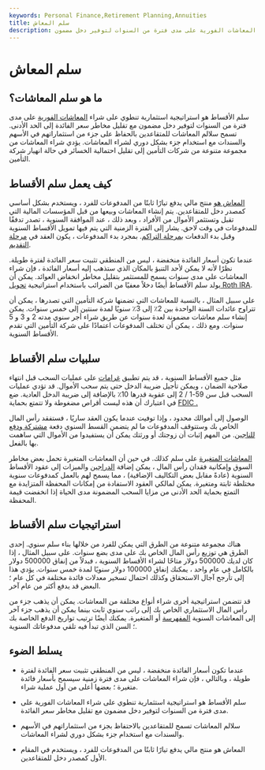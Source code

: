 ```yaml
---
keywords: Personal Finance,Retirement Planning,Annuities
title: سلم المعاش
description: سلم الأقساط هو استراتيجية استثمار تنطوي على شراء المعاشات الفورية على مدى فترة من السنوات لتوفير دخل مضمون.
---
```


# سلم المعاش
## ما هو سلم المعاشات؟

سلم الأقساط هو استراتيجية استثمارية تنطوي على شراء [المعاشات الفورية](/immediatepaymentannuity) على مدى فترة من السنوات لتوفير دخل مضمون مع تقليل مخاطر سعر الفائدة إلى الحد الأدنى. تسمح سلالم المعاشات للمتقاعدين بالحفاظ على جزء من استثماراتهم في الأسهم والسندات مع استخدام جزء بشكل دوري لشراء المعاشات. يؤدي شراء المعاشات من مجموعة متنوعة من شركات التأمين إلى تقليل احتمالية الخسائر في حالة انهيار شركة التأمين.

## كيف يعمل سلم الأقساط

[المعاش هو](/annuity) منتج مالي يدفع تيارًا ثابتًا من المدفوعات للفرد ، ويستخدم بشكل أساسي كمصدر دخل للمتقاعدين. يتم إنشاء المعاشات وبيعها من قبل المؤسسات المالية التي تقبل وتستثمر الأموال من الأفراد ، وبعد ذلك ، عند الموافقة السنوية ، تصدر تدفقًا للمدفوعات في وقت لاحق. يشار إلى الفترة الزمنية التي يتم فيها تمويل الأقساط السنوية وقبل بدء الدفعات [بمرحلة التراكم](/accumulationphase). بمجرد بدء المدفوعات ، يكون العقد في [مرحلة التقديم](/annuitizationphase).

عندما تكون أسعار الفائدة منخفضة ، ليس من المنطقي تثبيت سعر الفائدة لفترة طويلة. نظرًا لأنه لا يمكن لأحد التنبؤ بالمكان الذي ستذهب إليه أسعار الفائدة ، فإن شراء المعاشات على مدى سنوات يسمح للمستثمر بتقليل مخاطر انخفاض العوائد. يمكن أن يولد سلم الأقساط أيضًا دخلاً معفيًا من الضرائب باستخدام استراتيجية [تحويل Roth IRA](/iraconversion).

على سبيل المثال ، بالنسبة للمعاشات التي تضمنها شركة التأمين التي تصدرها ، يمكن أن تتراوح عائدات السنة الواحدة بين 2٪ إلى 3٪ سنويًا لمدة سنتين إلى خمس سنوات. يمكن إنشاء سلم معاشات مضمونة لعدة سنوات عن طريق شراء أجر سنوي مدته 2 و 3 و 5 سنوات. ومع ذلك ، يمكن أن تختلف المدفوعات اعتمادًا على شركة التأمين التي تقدم الأقساط السنوية.

## سلبيات سلم الأقساط

مثل جميع الأقساط السنوية ، قد يتم تطبيق [غرامات](/withdrawal-penalty) على عمليات السحب قبل انتهاء صلاحية الضمان ، ويمكن تأجيل ضريبة الدخل حتى يتم سحب الأموال. قد تؤدي عمليات السحب قبل سن 59-1 / 2 إلى عقوبة قدرها 10٪ بالإضافة إلى ضريبة الدخل العادية. ضع في اعتبارك أن هذه ليست أقراص مضغوطة ولا تتمتع بحماية [FDIC .](/fdic)

الوصول إلى أموالك محدود ، وإذا توفيت عندما يكون العقد ساريًا ، فستفقد رأس المال الخاص بك وستتوقف المدفوعات ما لم يتضمن القسط السنوي دفعة [مشتركة ودفع للناجين](/jointandsurvivorannuity). من المهم إثبات أن زوجتك أو ورثتك يمكن أن يستفيدوا من الأموال التي ساهمت بها بالفعل.

[المعاشات المتغيرة](/variableannuity) على سلم كذلك. في حين أن المعاشات المتغيرة تحمل بعض مخاطر السوق وإمكانية فقدان رأس المال ، يمكن إضافة [الدراجين](/rider) والميزات إلى عقود الأقساط السنوية (عادةً مقابل بعض التكاليف الإضافية) ، مما يسمح لهم بالعمل كمدفوعات سنوية مختلطة ثابتة ومتغيرة. يمكن لمالكي العقود الاستفادة من إمكانات المحفظة المتزايدة مع التمتع بحماية الحد الأدنى من مزايا السحب المضمونة مدى الحياة إذا انخفضت قيمة المحفظة.

## استراتيجيات سلم الأقساط

هناك مجموعة متنوعة من الطرق التي يمكن للفرد من خلالها بناء سلم سنوي. إحدى الطرق هي توزيع رأس المال الخاص بك على مدى بضع سنوات. على سبيل المثال ، إذا كان لديك 500000 دولار متاحًا لشراء الأقساط السنوية ، فبدلاً من إنفاق 500000 دولار بالكامل في عام واحد ، يمكنك إنفاق 100000 دولار سنويًا لمدة خمس سنوات. يؤدي هذا إلى تأرجح آجال الاستحقاق وكذلك احتمال تسخير معدلات فائدة مختلفة في كل عام ؛ البعض قد يدفع أكثر من عام آخر.

قد تتضمن استراتيجية أخرى شراء أنواع مختلفة من المعاشات. يمكن أن يذهب جزء من رأس المال الاستثماري الخاص بك إلى راتب سنوي ثابت بينما يمكن أن يذهب جزء آخر إلى المعاشات السنوية [المفهرسة](/indexedannuity) أو المتغيرة. يمكنك أيضًا ترتيب تواريخ الدفع الخاصة بك ؛ السن الذي تبدأ فيه تلقي مدفوعاتك السنوية.

## يسلط الضوء

- عندما تكون أسعار الفائدة منخفضة ، ليس من المنطقي تثبيت سعر الفائدة لفترة طويلة ، وبالتالي ، فإن شراء المعاشات على مدى فترة زمنية سيسمح بأسعار فائدة متغيرة ؛ بعضها أعلى من أول عملية شراء.

- سلم الأقساط هو استراتيجية استثمارية تنطوي على شراء المعاشات الفورية على مدى فترة من السنوات لتوفير دخل مضمون مع تقليل مخاطر سعر الفائدة.

- سلالم المعاشات تسمح للمتقاعدين بالاحتفاظ بجزء من استثماراتهم في الأسهم والسندات مع استخدام جزء بشكل دوري لشراء المعاشات.

- المعاش هو منتج مالي يدفع تيارًا ثابتًا من المدفوعات للفرد ، ويستخدم في المقام الأول كمصدر دخل للمتقاعدين.

